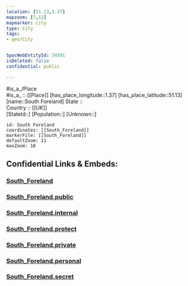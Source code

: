 ```yaml
---
location: [51.13,1.37] 
mapzoom: [7,12] 
mapmarker: city 
type: City
tags:
- geo/City


SpocWebEntityId: 34391
isDeleted: false
confidential: public

---
```

#is_a_/Place  
#is_a_ :: [[Place]] 
[has_place_longitude::1.37] 
[has_place_latitude::51.13] 
[name::South Foreland] 
State ::  
Country :: [[UK]]  
[StateId::] 
[Population::] 
[Unknown::] 


```leaflet
id: South Foreland
coordinates: [[South_Foreland]] 
markerFile: [[South_Foreland]] 
defaultZoom: 11 
maxZoom: 18
```


## Confidential Links & Embeds: 

### [South_Foreland](/_Standards/Earth/Continent/Europe/Europe~North/UK/England/Regions~England/South_East_England/Kent/South_Foreland.md) 

### [South_Foreland.public](/_public/Earth/Continent/Europe/Europe~North/UK/England/Regions~England/South_East_England/Kent/South_Foreland.public.md) 

### [South_Foreland.internal](/_internal/Earth/Continent/Europe/Europe~North/UK/England/Regions~England/South_East_England/Kent/South_Foreland.internal.md) 

### [South_Foreland.protect](/_protect/Earth/Continent/Europe/Europe~North/UK/England/Regions~England/South_East_England/Kent/South_Foreland.protect.md) 

### [South_Foreland.private](/_private/Earth/Continent/Europe/Europe~North/UK/England/Regions~England/South_East_England/Kent/South_Foreland.private.md) 

### [South_Foreland.personal](/_personal/Earth/Continent/Europe/Europe~North/UK/England/Regions~England/South_East_England/Kent/South_Foreland.personal.md) 

### [South_Foreland.secret](/_secret/Earth/Continent/Europe/Europe~North/UK/England/Regions~England/South_East_England/Kent/South_Foreland.secret.md)

